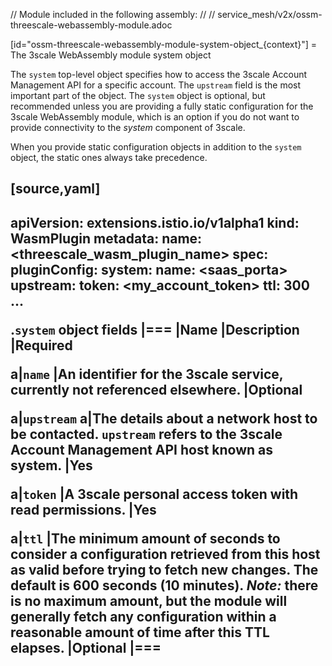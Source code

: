 // Module included in the following assembly:
//
// service_mesh/v2x/ossm-threescale-webassembly-module.adoc

[id="ossm-threescale-webassembly-module-system-object_{context}"]
= The 3scale WebAssembly module system object

The `system` top-level object specifies how to access the 3scale Account Management API for a specific account. The `upstream` field is the most important part of the object. The `system` object is optional, but recommended unless you are providing a fully static configuration for the 3scale WebAssembly module, which is an option if you do not want to provide connectivity to the _system_ component of 3scale.

When you provide static configuration objects in addition to the `system` object, the static ones always take precedence.

[source,yaml]
----
apiVersion: extensions.istio.io/v1alpha1
kind: WasmPlugin
metadata:
  name: <threescale_wasm_plugin_name>
spec:
  pluginConfig:
    system:
      name: <saas_porta>
      upstream: <object>
      token: <my_account_token>
      ttl: 300
  ...
----

.`system` object fields
|===
|Name |Description |Required

a|`name`
|An identifier for the 3scale service, currently not referenced elsewhere.
|Optional

a|`upstream`
a|The details about a network host to be contacted. `upstream` refers to the 3scale Account Management API host known as system.
|Yes

a|`token`
|A 3scale personal access token with read permissions.
|Yes

a|`ttl`
|The minimum amount of seconds to consider a configuration retrieved from this host as valid before trying to fetch new changes. The default is 600 seconds (10 minutes). *Note:* there is no maximum amount, but the module will generally fetch any configuration within a reasonable amount of time after this TTL elapses.
|Optional
|===
